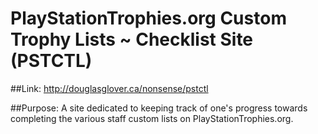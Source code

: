 # PlayStationTrophies.org Custom Trophy Lists ~ Checklist Site (PSTCTL)

##Link: 
http://douglasglover.ca/nonsense/pstctl

##Purpose:
A site dedicated to keeping track of one's progress towards completing the various staff custom lists on PlayStationTrophies.org.